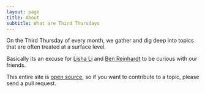 ```yaml
---
layout: page
title: About
subtitle: What are Third Thursdays  
---
```

On the Third Thursday of every month, we gather and dig deep into topics that are often treated at a surface level. 

Basically its an excuse for [Lisha Li](https://twitter.com/lishali88) and [Ben Reinhardt](https://twitter.com/Ben_Reinhardt) to be curious with our friends. 

This entire site is [open source](https://github.com/Third-Thursdays/blog), so if you want to contribute to a topic, please send a pull request.